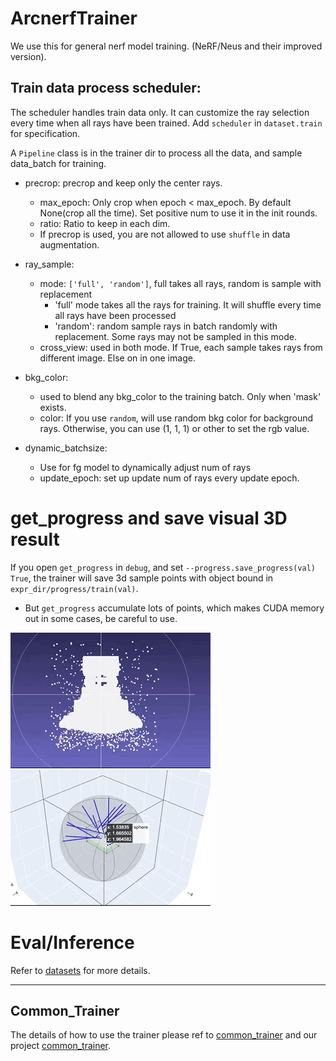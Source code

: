 # ArcnerfTrainer
We use this for general nerf model training. (NeRF/Neus and their improved version).

## Train data process scheduler:
The scheduler handles train data only. It can customize the ray selection every time when all rays have been trained.
Add `scheduler` in `dataset.train` for specification.

A `Pipeline` class is in the trainer dir to process all the data, and sample data_batch for training.

- precrop: precrop and keep only the center rays.
  - max_epoch: Only crop when epoch < max_epoch. By default None(crop all the time).
  Set positive num to use it in the init rounds.
  - ratio: Ratio to keep in each dim.
  - If precrop is used, you are not allowed to use `shuffle` in data augmentation.

- ray_sample:
  - mode: `['full', 'random']`, full takes all rays, random is sample with replacement
    - 'full' mode takes all the rays for training. It will shuffle every time all rays have been processed
    - 'random': random sample rays in batch randomly with replacement. Some rays may not be sampled in this mode.
  - cross_view: used in both mode. If True, each sample takes rays from different image. Else on in one image.

- bkg_color:
  - used to blend any bkg_color to the training batch. Only when 'mask' exists.
  - color: If you use `random`, will use random bkg color for background rays. Otherwise, you can use (1, 1, 1) or other
  to set the rgb value.

- dynamic_batchsize:
  - Use for fg model to dynamically adjust num of rays
  - update_epoch: set up update num of rays every update epoch.

# get_progress and save visual 3D result
If you open `get_progress` in `debug`, and set `--progress.save_progress(val) True`, the trainer will save 3d sample points
with object bound in `expr_dir/progress/train(val)`.
- But `get_progress` accumulate lots of points, which makes CUDA memory out in some cases, be careful to use.

![pruning_pc](../assets/models/pruning_pc.gif)
![pruning_pts](../assets/models/pruning_pts.gif)

# Eval/Inference
Refer to [datasets](datasets.md) for more details.

------------------------------------------------------------------------
## Common_Trainer
The details of how to use the trainer please ref to [common_trainer](common_trainer.md) and our project
[common_trainer](https://github.com/TencentARC/common_trainer).
